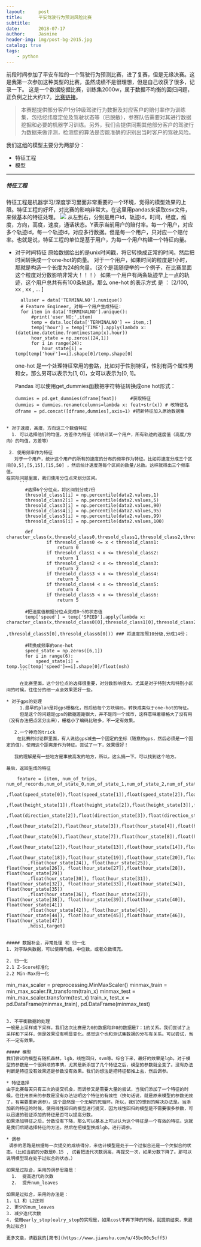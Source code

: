 ```yaml
---
layout:     post
title:      平安驾驶行为预测风险比赛
subtitle:  
date:       2018-07-17
author:     Jasmine
header-img: img/post-bg-2015.jpg
catalog: true
tags:
    - python
---
```


前段时间参加了平安车险的一个驾驶行为预测比赛，进了复赛，但是无缘决赛。这是我第一次参加这种类型的比赛，虽然成绩不是很理想，但是自己收获了很多，记录一下。
这是一个数据挖掘比赛，训练集2000w，属于数据不均衡的回归问题，正负例之比大约1:7。[比赛链接](http://www.datafountain.cn/projects/pingan/)。

>本赛题提供部分客户1分钟级驾驶行为数据及对应客户的赔付率作为训练集，包括经纬度定位及驾驶状态等（已脱敏），参赛队伍需要对其进行数据挖掘和必要的机器学习训练。另外，我们会提供同期其他部分客户的驾驶行为数据来做评测，检测您的算法是否能准确的识别出当时客户的驾驶风险。

我们这组的模型主要分为两部分：
* 特征工程
* 模型

***

##### 特征工程
特征工程是机器学习/深度学习里面非常重要的一个环境，觉得的模型效果的上限。特征工程的好坏，对比赛的影响非常大。在这里用pandas来读取csv文件，来做基本的特征处理。
![](https://upload-images.jianshu.io/upload_images/2730963-8a910d4732937059.png?imageMogr2/auto-orient/strip%7CimageView2/2/w/1240)
从左到右，分别是用户id，轨迹id，时间，经度，维度，方向，高度，速度，通话状态。Y表示当前用户的赔付率。每一个用户，对应多个轨迹id，每一个轨迹id，对应多行数据。但是每一个用户，只对应一个赔付率。也就是说，特征工程的单位是基于用户，为每一个用户构建一个特征向量。

* 对于时间特征
原始数据给出的是unix时间戳，将它转换成正常的时间。然后把时间转换成一个one-hot的向量。
对于一个用户，如果时间的粒度是1小时，那就是构造一个长度为24的向量。（这个是我随便举的一个例子，在比赛里面这个粒度对分数影响非常大！！！）
如果一个用户有两条轨迹早上一点的轨迹，这个用户总共有有100条轨迹。那么 one-hot 的表示方式 是 ： [2/100, xx , xx , ... ]
  ```
    alluser = data['TERMINALNO'].nunique()
    # Feature Engineer, 对每一个用户生成特征:
    for item in data['TERMINALNO'].unique():
        #print('user NO:',item)
        temp = data.loc[data['TERMINALNO'] == item,:]
        temp['hour'] = temp['TIME'].apply(lambda x: (datetime.datetime.fromtimestamp(x).hour))
        hour_state = np.zeros([24,1])
        for i in range(24):
            hour_state[i] = temp[temp['hour']==i].shape[0]/temp.shape[0]
  ```
  one-hot 是一个处理特征常用的套路，比如对于性别特征，性别有两个属性男和女，那么男可以表示为[1, 0]，女可以表示为[0, 1]。

  Pandas 可以使用get_dummies函数把字符特征转换成one hot形式：
  ```
  dummies = pd.get_dummies(dframe[feat])     #获取特征
  dummies = dummies.rename(columns=lambda x: feat+str(x)) # 改特征名 
  dframe = pd.concat([dframe,dummies],axis=1) #把新特征加入原始数据集
 ```

* 对于速度，高度，方向这三个数值特征
   1. 可以选择他们的均值，方差作为特征（即统计某一个用户，所有轨迹的速度值（高度/方向）的均值，方差等）

  2. 使用频率作为特征
    对于一个用户，统计这个用户的所有的速度的分布的频率作为特征。比如将速度分成三个区间[0,5],[5,15],[15,50] ，然后统计速度落每个区间的数量/总数。这样就得出三个频率值。
在实际问题里面，我们使用分位点来划分区间。
      ```
        #选择6个分位点，将区间划分成7份
        thresold_class1[i] = np.percentile(data2.values,1)
        thresold_class2[i] = np.percentile(data2.values,5)
        thresold_class3[i] = np.percentile(data2.values,90)
        thresold_class4[i] = np.percentile(data2.values,95)
        thresold_class5[i] = np.percentile(data2.values,99)
        thresold_class6[i] = np.percentile(data2.values,100)

        def character_class(x,thresold_class0,thresold_class1,thresold_class2,thresold_class3,thresold_class4,thresold_class5,thresold_class6):
                if thresold_class0 <= x < thresold_class1:
                    return 0
                if thresold_class1 < x <= thresold_class2:
                    return 1
                if thresold_class2 < x <= thresold_class3:
                    return 2
                if thresold_class3 < x <= thresold_class4:
                    return 3
                if thresold_class4 < x <= thresold_class5:
                    return 4
                if thresold_class5 < x <= thresold_class6:
                    return 5

        #把速度值根据分位点变成0~5的状态值
        temp['speed'] = temp['SPEED'].apply(lambda x: character_class(x,thresold_class0[0],thresold_class1[0],thresold_class2[0],thresold_class3[0],thresold_class4[0]
                                                                      ,thresold_class5[0],thresold_class6[0])) ### 将速度按照10分级,分成14份；

        #转换成频率的one-hot
        speed_state = np.zeros([6,1])
        for i in range(6):
            speed_state[i] = temp.loc[temp['speed']==i].shape[0]/float(nsh)
      ```

      在比赛里面，这个分位点的选择很重要，对分数影响很大。尤其是对于特别大和特别小区间的时候，往往分的细一点会效果更好一些。

* 对于gps的处理
      1.最早的plan是将gps栅格化，然后给每个方块编码，转换成类似于one-hot的特征。 
      但是这个的问题是gps的数据差距很大，并不是同一个城市，这样意味着栅格大了没有用（没有办法把点区分出来），栅格小了编码比较多，不一定有效果。

    2.一个神奇的trick
     在比赛的讨论群里面，有人说给gps减去一个固定的坐标（随意的gps，然后必须是一个固定的值），使用这个距离差作为特征。尝试了一下，效果很好！

    我的理解是有一些地方是事故高发的地方，所以，这么搞一下。可以找到这个地方。

最后，返回生成的特征
```
        feature = [item, num_of_trips, num_of_records,num_of_state_0,num_of_state_1,num_of_state_2,num_of_state_3,num_of_state_4
            ,float(speed_state[0]),float(speed_state[1]),float(speed_state[2]),float(speed_state[3]),float(speed_state[4]),float(speed_state[5]),float(height_state[0])
            ,float(height_state[1]),float(height_state[2]),float(height_state[3]),float(height_state[4]),float(height_state[5]),float(direction_state[0]),float(direction_state[1])
            ,float(direction_state[2]),float(direction_state[3]),float(direction_state[4]),float(direction_state[5]),float(hour_state[0]),float(hour_state[1])
            ,float(hour_state[2]),float(hour_state[3]),float(hour_state[4]),float(hour_state[5])
            ,float(hour_state[6]),float(hour_state[7]),float(hour_state[8]),float(hour_state[9]),float(hour_state[10]),float(hour_state[11])
            ,float(hour_state[12]),float(hour_state[13]),float(hour_state[14]),float(hour_state[15]),float(hour_state[16]),float(hour_state[17])
            ,float(hour_state[18]),float(hour_state[19]),float(hour_state[20]),float(hour_state[21]),float(hour_state[22]),float(hour_state[23])
            ,float(hour_state[24]), float(hour_state[25]), float(hour_state[26]), float(hour_state[27]),float(hour_state[28]), float(hour_state[29])
            ,float(hour_state[30]), float(hour_state[31]), float(hour_state[32]), float(hour_state[33]),float(hour_state[34]), float(hour_state[35])
            ,float(hour_state[36]), float(hour_state[37]), float(hour_state[38]), float(hour_state[39]),float(hour_state[40]), float(hour_state[41])
            ,float(hour_state[42]), float(hour_state[43]), float(hour_state[44]), float(hour_state[45]),float(hour_state[46]), float(hour_state[47])
            ,hdis1,target]
``` 

##### 数据补全，异常处理 和 归一化
1. 对于缺失数据，可以使用均值，中位数，或者众数填充。

2. 归一化
2.1 Z-Score标准化
2.2 Min-Max归一化
  ```
  min_max_scaler = preprocessing.MinMaxScaler() 
  minmax_train = min_max_scaler.fit_transform(train_x) 
  minmax_test = min_max_scaler.transform(test_x) 
  train_x, test_x = pd.DataFrame(minmax_train), pd.DataFrame(minmax_test)
  ```

3. 不平衡数据的处理
一般是上采样或下采样。我们这次比赛是为0的数据和非0的数据是7：1的关系。我们尝试了上采样和下采样，但是效果没有明显变化。感觉这个也和测试集数据的分布有关系。可以尝试，当不一定有效果。

##### 模型
我们尝试的模型有随机森林，lgb，线性回归，svm等。综合下来，最好的效果是lgb。对于模型的参数是一个很麻烦的事情，尤其是新添加了几个特征之后，模型的参数就全变了。没有办法判断是特征没有效果还是参数没有效果。我们的想法是把特征都推上去，然后调参。

* 特征选择
由于比赛每天只有三次的提交机会，而调参又是需要大量的尝试，当我们添加了一个特征的时候，往往用原来的参数是没有办法证明这个特征的有效性（换句话说，就是原来模型的参数无效了，有需要重新调参）。这个显然是一个无解的死循环。所以，我们的想到的解决办法是。当添加新的特征的时候，使用线性回归的模型进行提交，因为线性回归的模型是不需要很多参数，可以迅速的验证添加的特征是否可以提高分数。
如果添加特征之后，分数没有下降，那么可以基本上可以认为这个特征是一个有效的特征。这就是我们后期选择特征的方法。然后在把模型换成lgb，进行调参。

* 调参
   调参的思路是根据每一次提交的成绩得分，来估计模型是处于一个过拟合还是一个欠拟合的状态。（比如当前的分数是0.15 , 试着把迭代次数调高，再提交一次，如果分数下降了。那可以说明模型现在处于过拟合的状态。）

  如果是过拟合，采用的调参思路是：
    1.  提高迭代的次数
    2.  提升num_leaves

  如果是过拟合，采用的办法是：
  1. L1 和 L2正则
  2. 更少的num_leaves
  3. 减少迭代次数
  4. 使用early_stop(ealry_stop的实现是，如果cost不再下降的时候，就提前结束，来避免过拟合)

更多文章，请戳我的[简书](https://www.jianshu.com/u/45bc00c5cff5)